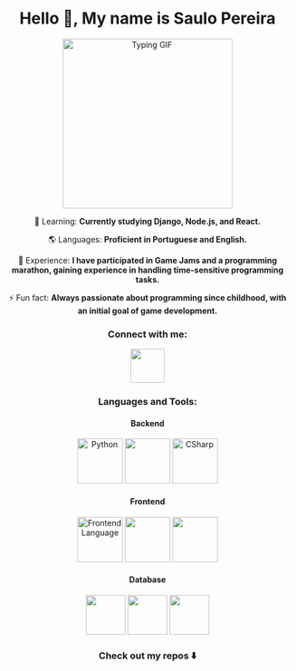 <h1 align="center">Hello 👋, My name is Saulo Pereira</h1>

<div align="center">
  <img src="https://user-images.githubusercontent.com/74038190/216656977-ef584e23-480a-4d1c-8c3f-7d045910ddc9.gif" alt="Typing GIF" width="300" height="300" />
</div>

<p align="center">🌱 Learning: <strong>Currently studying Django, Node.js, and React.</strong></p>
<p align="center">🌎 Languages: <strong>Proficient in Portuguese and English.</strong></p>
<p align="center">📄 Experience: <strong>I have participated in Game Jams and a programming marathon, gaining experience in handling time-sensitive programming tasks.</strong></p>
<p align="center">⚡ Fun fact: <strong>Always passionate about programming since childhood, with an initial goal of game development.</strong></p>

<h3 align="center">Connect with me:</h3>
<p align="center">
  <a href="https://www.linkedin.com/in/saulo-pereira-jesus/" target="_blank" rel="noreferrer">
    <img src="https://cdn.jsdelivr.net/gh/devicons/devicon@latest/icons/linkedin/linkedin-original.svg" width="60" height="60"/>
  </a>
</p>

<h3 align="center">Languages and Tools:</h3>

<h4 align="center">Backend</h4>
<p align="center">
  <img src="https://user-images.githubusercontent.com/74038190/212257472-08e52665-c503-4bd9-aa20-f5a4dae769b5.gif" alt="Python" width="80" height="80"/>
  <img src="https://cdn.jsdelivr.net/gh/devicons/devicon@latest/icons/django/django-plain.svg" width="80" height="80"/>
  <img src="https://cdn.jsdelivr.net/gh/devicons/devicon@latest/icons/csharp/csharp-original.svg" alt="CSharp" width="80" height="80"/>
</p>

<h4 align="center">Frontend</h4>
<p align="center">
  <img src="https://user-images.githubusercontent.com/74038190/212257454-16e3712e-945a-4ca2-b238-408ad0bf87e6.gif" alt="Frontend Language" width="80" height="80"/>
  <img src="https://cdn.jsdelivr.net/gh/devicons/devicon@latest/icons/html5/html5-original-wordmark.svg" width="80" height="80"/>
  <img src="https://cdn.jsdelivr.net/gh/devicons/devicon@latest/icons/css3/css3-original-wordmark.svg" width="80" height="80"/>
</p>

<h4 align="center">Database</h4>
<p align="center">
  <img src="https://cdn.jsdelivr.net/gh/devicons/devicon@latest/icons/postgresql/postgresql-original-wordmark.svg" width="70" height="70" />
  <img src="https://cdn.jsdelivr.net/gh/devicons/devicon@latest/icons/mysql/mysql-original.svg" width="70" height="70" />
  <img src="https://cdn.jsdelivr.net/gh/devicons/devicon@latest/icons/sqlite/sqlite-original.svg" width="70" height="70"/>
</p>

<h3 align="center">Check out my repos ⬇️</h3>

